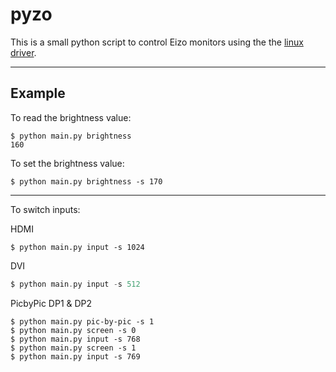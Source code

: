 # pyzo

This is a small python script to control Eizo monitors using the the [linux driver](https://github.com.com/openeizo/openeizo).

----
## Example
To read the brightness value:
```
$ python main.py brightness
160
```
To set the brightness value:
```
$ python main.py brightness -s 170
```
----
To switch inputs:

HDMI
```
$ python main.py input -s 1024
```

DVI
```c
$ python main.py input -s 512
```

PicbyPic DP1 & DP2
```
$ python main.py pic-by-pic -s 1
$ python main.py screen -s 0
$ python main.py input -s 768
$ python main.py screen -s 1
$ python main.py input -s 769
```
